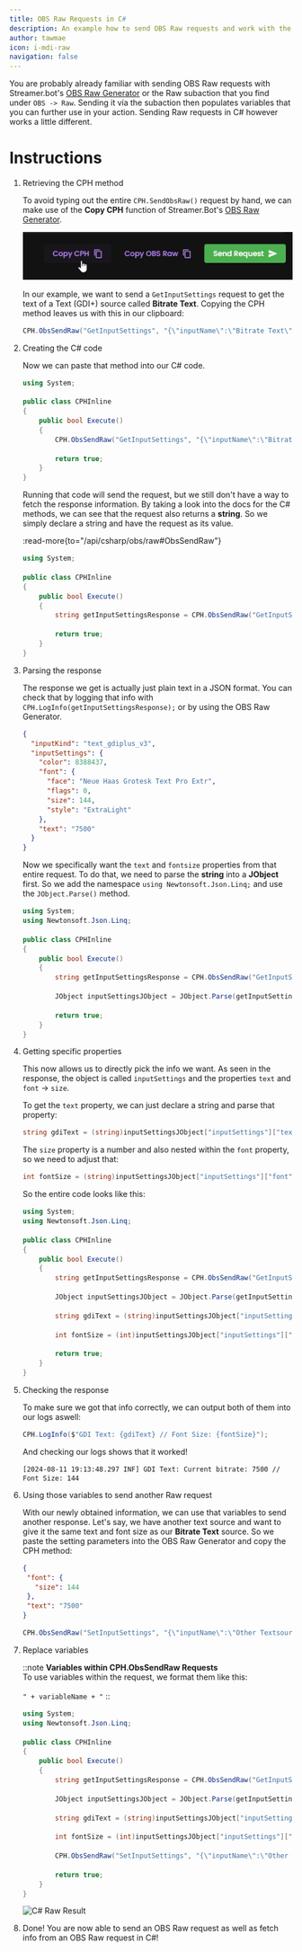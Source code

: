 ```yaml
---
title: OBS Raw Requests in C#
description: An example how to send OBS Raw requests and work with the responses in C#
author: tawmae
icon: i-mdi-raw
navigation: false
---
```


You are probably already familiar with sending OBS Raw requests with Streamer.bot's [OBS Raw Generator](https://obs-raw.streamer.bot/) or the Raw subaction that you find under `OBS -> Raw`. Sending it vía the subaction then populates variables that you can further use in your action. Sending Raw requests in C# however works a little different.


# Instructions

1. Retrieving the CPH method

   To avoid typing out the entire `CPH.SendObsRaw()` request by hand, we can make use of the **Copy CPH** function of Streamer.Bot's [OBS Raw Generator](https://obs-raw.streamer.bot/).

   ![C# Raw Copy CPH](assets/csharp_obsraw_copycph.png)

   In our example, we want to send a `GetInputSettings` request to get the text of a Text (GDI+) source called **Bitrate Text**. Copying the CPH method leaves us with this in our clipboard:

   ```cs
   CPH.ObsSendRaw("GetInputSettings", "{\"inputName\":\"Bitrate Text\"}", 0);
   ```

2. Creating the C# code

   Now we can paste that method into our C# code.

   ```cs
   using System;

   public class CPHInline
   {
       public bool Execute()
       {
           CPH.ObsSendRaw("GetInputSettings", "{\"inputName\":\"Bitrate Text\"}", 0);
           
           return true;
       }
   }
   ```

   Running that code will send the request, but we still don't have a way to fetch the response information. By taking a look into the docs for the C# methods, we can see that the request also returns a **string**. So we simply declare a string and have the request as its value.

   :read-more{to="/api/csharp/obs/raw#ObsSendRaw"}

   ```cs
   using System;

   public class CPHInline
   {
       public bool Execute()
       {
           string getInputSettingsResponse = CPH.ObsSendRaw("GetInputSettings", "{\"inputName\":\"Bitrate Text\"}", 0);
           
           return true;
       }
   }
   ```

3. Parsing the response

   The response we get is actually just plain text in a JSON format. You can check that by logging that info with `CPH.LogInfo(getInputSettingsResponse);` or by using the OBS Raw Generator.

   ```json
   {
     "inputKind": "text_gdiplus_v3",
     "inputSettings": {
       "color": 8388437,
       "font": {
         "face": "Neue Haas Grotesk Text Pro Extr",
         "flags": 0,
         "size": 144,
         "style": "ExtraLight"
       },
       "text": "7500"
     }
   }
   ```

   Now we specifically want the `text` and `fontsize` properties from that entire request. To do that, we need to parse the **string** into a **JObject** first. So we add the namespace `using Newtonsoft.Json.Linq;` and use the `JObject.Parse()` method.

   ```cs
   using System;
   using Newtonsoft.Json.Linq;
   
   public class CPHInline
   {
       public bool Execute()
       {
           string getInputSettingsResponse = CPH.ObsSendRaw("GetInputSettings", "{\"inputName\":\"Bitrate Text\"}", 0);
           
           JObject inputSettingsJObject = JObject.Parse(getInputSettingsResponse);
           
           return true;
       }
   }
   ```

4. Getting specific properties

   This now allows us to directly pick the info we want. As seen in the response, the object is called `inputSettings` and the properties `text` and `font` -> `size`.

   To get the `text` property, we can just declare a string and parse that property:

   ```cs
   string gdiText = (string)inputSettingsJObject["inputSettings"]["text"];
   ```

   The `size` property is a number and also nested within the `font` property, so we need to adjust that:

   ```cs
   int fontSize = (string)inputSettingsJObject["inputSettings"]["font"]["size"];
   ```

   So the entire code looks like this:

   ```cs
   using System;
   using Newtonsoft.Json.Linq;
   
   public class CPHInline
   {
       public bool Execute()
       {
           string getInputSettingsResponse = CPH.ObsSendRaw("GetInputSettings", "{\"inputName\":\"Bitrate Text\"}", 0);
           
           JObject inputSettingsJObject = JObject.Parse(getInputSettingsResponse);
           
           string gdiText = (string)inputSettingsJObject["inputSettings"]["text"];
           
           int fontSize = (int)inputSettingsJObject["inputSettings"]["font"]["size"];
           
           return true;
       }
   }
   ```

5. Checking the response

   To make sure we got that info correctly, we can output both of them into our logs aswell:

   ```cs
   CPH.LogInfo($"GDI Text: {gdiText} // Font Size: {fontSize}");
   ```

   And checking our logs shows that it worked!

   ```
   [2024-08-11 19:13:48.297 INF] GDI Text: Current bitrate: 7500 // Font Size: 144
   ```

6. Using those variables to send another Raw request

   With our newly obtained information, we can use that variables to send another response. Let's say, we have another text source and want to give it the same text and font size as our **Bitrate Text** source. So we paste the setting parameters into the OBS Raw Generator and copy the CPH method:

   ```json
   {
    "font": {
      "size": 144
    },
    "text": "7500"
   }
   ```

   ```cs
   CPH.ObsSendRaw("SetInputSettings", "{\"inputName\":\"Other Textsource\",\"inputSettings\":{\"font\":{\"size\":144},\"text\":\"7500\"},\"overlay\":true}", 0);
   ```

7. Replace variables

   ::note
   **Variables within CPH.ObsSendRaw Requests**
   <br>
   To use variables within the request, we format them like this:
   <br><br>
   `" + variableName + "`
   ::

   ```cs
   using System;
   using Newtonsoft.Json.Linq;
   
   public class CPHInline
   {
       public bool Execute()
       {
           string getInputSettingsResponse = CPH.ObsSendRaw("GetInputSettings", "{\"inputName\":\"Bitrate Text\"}", 0);
           
           JObject inputSettingsJObject = JObject.Parse(getInputSettingsResponse);
           
           string gdiText = (string)inputSettingsJObject["inputSettings"]["text"];
           
           int fontSize = (int)inputSettingsJObject["inputSettings"]["font"]["size"];
           
           CPH.ObsSendRaw("SetInputSettings", "{\"inputName\":\"Other Textsource\",\"inputSettings\":{\"font\":{\"size\": " + fontSize + "},\"text\":\" " + gdiText + "\"},\"overlay\":true}", 0);
           
           return true;
       }
   }
   ```

   ![C# Raw Result](assets/csharp_obsraw_result.gif)

8. Done! You are now able to send an OBS Raw request as well as fetch info from an OBS Raw request in C#!
